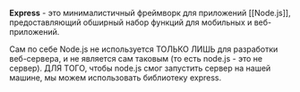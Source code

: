 **Express** - это минималистичный фреймворк для приложений [[Node.js]], предоставляющий обширный набор функций для мобильных и веб-приложений.

Сам по себе Node.js не используется ТОЛЬКО ЛИШЬ для разработки веб-сервера, и не является сам таковым (то есть node.js - это не сервер). 
ДЛЯ ТОГО, чтобы node.js смог запустить сервер на нашей машине, мы можем использовать библиотеку express.